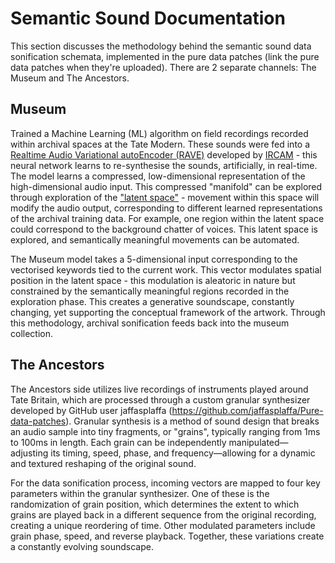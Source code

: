 # Semantic Sound Documentation

This section discusses the methodology behind the semantic sound data sonification schemata, implemented in the pure data patches (link the pure data patches when they're uploaded). There are 2 separate channels: The Museum and The Ancestors. 

## Museum

Trained a Machine Learning (ML) algorithm on field recordings recorded within archival spaces at the Tate Modern. These sounds were fed into a [Realtime Audio Variational autoEncoder (RAVE)](https://github.com/acids-ircam/RAVE) developed by [IRCAM](https://www.ircam.fr) - this neural network learns to re-synthesise the sounds, artificially, in real-time. The model learns a compressed, low-dimensional representation of the high-dimensional audio input. This compressed "manifold" can be explored through exploration of the ["latent space"](https://samanemami.medium.com/a-comprehensive-guide-to-latent-space-9ae7f72bdb2f#:~:text=Latent%20space%20is%20a%20lower,a%20specific%20feature%20or%20characteristic.) - movement within this space will modify the audio output, corresponding to different learned representations of the archival training data. For example, one region within the latent space could correspond to the background chatter of voices. This latent space is explored, and semantically meaningful movements can be automated.

The Museum model takes a 5-dimensional input corresponding to the vectorised keywords tied to the current work. This vector modulates spatial position in the latent space - this modulation is aleatoric in nature but constrained by the semantically meaningful regions recorded in the exploration phase. This creates a generative soundscape, constantly changing, yet supporting the conceptual framework of the artwork. Through this methodology, archival sonification feeds back into the museum collection. 

## The Ancestors 

The Ancestors side utilizes live recordings of instruments played around Tate Britain, which are processed through a custom granular synthesizer developed by GitHub user jaffasplaffa (https://github.com/jaffasplaffa/Pure-data-patches). Granular synthesis is a method of sound design that breaks an audio sample into tiny fragments, or "grains", typically ranging from 1ms to 100ms in length. Each grain can be independently manipulated—adjusting its timing, speed, phase, and frequency—allowing for a dynamic and textured reshaping of the original sound.

For the data sonification process, incoming vectors are mapped to four key parameters within the granular synthesizer. One of these is the randomization of grain position, which determines the extent to which grains are played back in a different sequence from the original recording, creating a unique reordering of time. Other modulated parameters include grain phase, speed, and reverse playback. Together, these variations create a constantly evolving soundscape.



